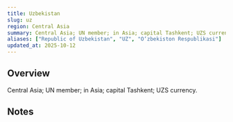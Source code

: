 ```yaml
---
title: Uzbekistan
slug: uz
region: Central Asia
summary: Central Asia; UN member; in Asia; capital Tashkent; UZS currency.
aliases: ["Republic of Uzbekistan", "UZ", "O‘zbekiston Respublikasi"]
updated_at: 2025-10-12
---
```


## Overview

Central Asia; UN member; in Asia; capital Tashkent; UZS currency.

## Notes

<!-- Add your first note below -->
